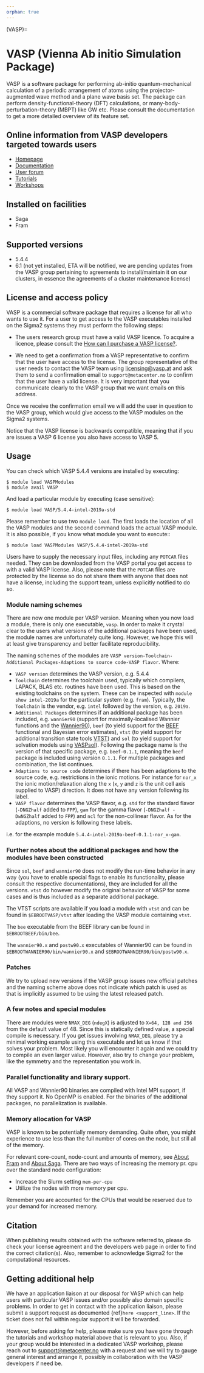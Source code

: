 ```yaml
---
orphan: true
---
```

(VASP)=

# VASP (Vienna Ab initio Simulation Package)

VASP is a software package for performing ab-initio quantum-mechanical calculation of a periodic arrangement of atoms using the projector-augmented wave method and a plane wave basis set. The package can perform density-functional-theory (DFT) calculations, or many-body-perturbation-theory (MBPT) like GW etc. Please consult the documentation to get a more detailed overview of its feature set.

## Online information from VASP developers targeted towards users

* [Homepage](https://www.vasp.at)
* [Documentation](https://www.vasp.at/wiki/index.php/The_VASP_Manual)
* [User forum](https://www.vasp.at/forum/)
* [Tutorials](https://www.vasp.at/wiki/index.php/Category:Tutorials)
* [Workshops](https://www.vasp.at/wiki/index.php/VASP_workshop)

## Installed on facilities

* Saga
* Fram

## Supported versions

* 5.4.4
* 6.1 (not yet installed, ETA will be notified, we are pending updates from the VASP group pertaining to agreements to install/maintain it on our clusters, in essence the agreements of a cluster maintenance license)

## License and access policy

VASP is a commercial software package that requires a license for all who wants to use it. For a user to get access to the VASP executables installed on the Sigma2 systems they must perform the following steps:

* The users research group must have a valid VASP licence. To acquire a licence, please consult the [How can I purchase a VASP license?](https://www.vasp.at/faqs/).

* We need to get a confirmation from a VASP representative to confirm that the user have access to the license. The group representative of the user needs to contact the VASP team using licensing@vasp.at and ask them to send a confirmation email to `support@metacenter.no` to confirm that the user have a valid license. It is very important that you communicate clearly to the VASP group that we want emails on this address.

Once we receive the confirmation email we will add the user in question to the VASP group, which would give access to the VASP modules on the Sigma2 systems.

Notice that the VASP license is backwards compatible, meaning that if you are issues a VASP 6 license you also have access to VASP 5.

## Usage

You can check which VASP 5.4.4 versions are installed by executing:

	$ module load VASPModules
	$ module avail VASP

And load a particular module by executing (case sensitive):

	$ module load VASP/5.4.4-intel-2019a-std

Please remember to use two `module load`. The first loads the location of all the VASP modules and the second command loads the actual VASP module. It is also possible, if you know what module you want to execute::

	$ module load VASPModules VASP/5.4.4-intel-2019a-std

Users have to supply the necessary input files, including any `POTCAR` files needed. They can be downloaded from the VASP portal you get access to with a valid VASP license. Also, please note that the `POTCAR` files are protected by the license so do not share them with anyone that does not have a license, including the support team, unless explicitly notified to do so.

### Module naming schemes

There are now one module per VASP version. Meaning when you now load a module, there is only one executable, `vasp`. In order to make it crystal clear to the users what versions of the additional packages have been used, the module names are unfortunately quite long. However, we hope this will at least give transparency and better facilitate reproducibility.

The naming schemes of the modules are `VASP version-Toolchain-Additional Packages-Adaptions to source code-VASP flavor`. Where:

- `VASP version` determines the VASP version, e.g. 5.4.4
- `Toolchain` determines the toolchain used, typically which compilers, LAPACK, BLAS etc. routines have been used. This is based on the existing toolchains on the system. These can be inspected with `module show intel-2019a` for the particular system (e.g. `fram`). Typically, the `Toolchain` is the vendor, e.g. `intel` followed by the version, e.g. `2019a`.
- `Additional Packages` determines if an additional package has been included, e.g. `wannier90` (support for maximally-localised Wannier functions and the [Wannier90](http://www.wannier.org/)), `beef` (to yield support for the [BEEF](https://github.com/vossjo/libbeef) functional and Bayesian error estimates), `vtst` (to yield support for additional transition state tools [VTST](http://theory.cm.utexas.edu/vtsttools/)) and `sol` (to yield support for solvation models using [VASPsol](https://github.com/henniggroup/VASPsol)). Following the package name is the version of that specific package, e.g. `beef-0.1.1`, meaning the `beef` package is included using version `0.1.1`. For multiple packages and combination, the list continues.
- `Adaptions to source code` determines if there has been adaptions to the source code, e.g. restrictions in the ionic motions. For instance for `nor_x` the ionic motion/relaxation along the `x` (`x`, `y` and `z` is the unit cell axis supplied to VASP) direction. It does not have any version following its label.
- `VASP flavor` determines the VASP flavor, e.g. `std` for the standard flavor (`-DNGZhalf` added to `FPP`), `gam` for the gamma flavor (`-DNGZhalf -DwNGZhalf` added to `FPP`) and `ncl` for the non-collinear flavor. As for the adaptions, no version is following these labels.

i.e. for the example module `5.4.4-intel-2019a-beef-0.1.1-nor_x-gam`.

### Further notes about the additional packages and how the modules have been constructed

Since `sol`, `beef` and `wannier90` does not modify the run-time behavior in any way (you have to enable special flags to enable its functionality, please consult the respective documentations), they are included for all the versions. `vtst` do however modify the original behavior of VASP for some cases and is thus included as a separate additional package.

The VTST scripts are available if you load a module with `vtst` and can be found in `$EBROOTVASP/vtst` after loading the VASP module containing `vtst`.

The `bee` executable from the BEEF library can be found in `$EBROOTBEEF/bin/bee`.

The `wannier90.x` and `postw90.x` executables of Wannier90 can be found in `$EBROOTWANNIER90/bin/wannier90.x` and `$EBROOTWANNIER90/bin/postw90.x`.

### Patches

We try to upload new versions if the VASP group issues new official patches and the naming scheme above does not indicate which patch is used as that is implicitly assumed to be using the latest released patch.

### A few notes and special modules

There are modules were `NMAX_DEG` (`ndegX`) is adjusted to `X=64, 128 and 256` from the default value of 48. Since this is statically defined value, a special compile is necessary. If you get issues involving `NMAX_DEG`, please try a minimal working example using this executable and let us know if that solves your problem. Most likely you will encounter it again and we could try to compile an even larger value. However, also try to change your problem, like the symmetry and the representation you work in.

### Parallel functionality and library support.

All VASP and Wannier90 binaries are compiled with Intel MPI support, if they support it. No OpenMP is enabled. For the binaries of the additional packages, no parallelization is available.

### Memory allocation for VASP

VASP is known to be potentially memory demanding. Quite often, you might experience to use less than the full number of cores on the node, but still all of the memory.

For relevant core-count, node-count and amounts of memory, see [About Fram](https://documentation.sigma2.no/hpc_machines/fram.html) and [About Saga](https://documentation.sigma2.no/hpc_machines/saga.html). There are two ways of increasing the memory pr. cpu over the standard node configuration:

- Increase the Slurm setting `mem-per-cpu`
- Utilize the nodes with more memory per cpu.

Remember you are accounted for the CPUs that would be reserved due to your demand for increased memory.

## Citation

When publishing results obtained with the software referred to, please do check your license agreement and the developers web page in order to find the correct citation(s). Also, remember to acknowledge Sigma2 for the computational resources.

## Getting additional help

We have an application liaison at our disposal for VASP which can help users with particular VASP issues and/or possibly also domain specific problems. In order to get in contact with the application liaison, please submit a support request as documented {ref}`here <support_line>`. If the ticket does not fall within regular support it will be forwarded.

However, before asking for help, please make sure you have gone through the tutorials and workshop material above that is relevant to you. Also, if your group would be interested in a dedicated VASP workshop, please reach out to [support@metacenter.no](mailto:support@metacenter.no) with a request and we will try to gauge general interest and arrange it, possibly in collaboration with the VASP developers if need be.
